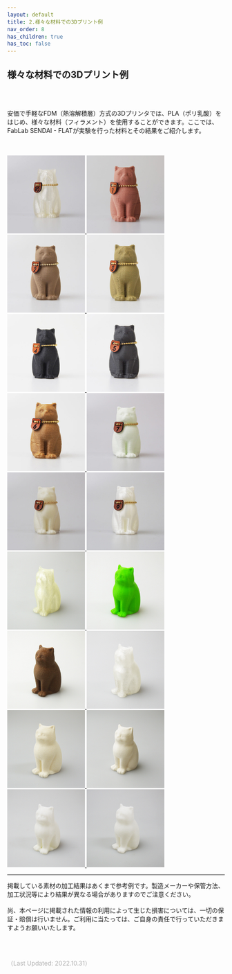 ```yaml
---
layout: default
title: 2.様々な材料での3Dプリント例
nav_order: 8
has_children: true
has_toc: false
---
```


## 様々な材料での3Dプリント例
<br><br>

安価で手軽なFDM（熱溶解積層）方式の3Dプリンタでは、PLA（ポリ乳酸）をはじめ、様々な材料（フィラメント）を使用することができます。ここでは、FabLab SENDAI - FLATが実験を行った材料とその結果をご紹介します。<br>

<br>
<br>

<a href="https://fablabsendai.github.io/materials-archive/11-01.html" title="(1) PLA">
<img src="assets/03/img_s/10.jpg" width="180px">
</a>
<a href="https://fablabsendai.github.io/materials-archive/11-02.html" title="(2) 銅フィラメント">
<img src="assets/03/img_s/01.jpg" width="180px">
</a>
<a href="https://fablabsendai.github.io/materials-archive/11-03.html" title="(3) 青銅フィラメント">
<img src="assets/03/img_s/02.jpg" width="180px">
</a>
<a href="https://fablabsendai.github.io/materials-archive/11-04.html" title="(4) 真鍮フィラメント">
<img src="assets/03/img_s/03.jpg" width="180px">
</a>
<a href="https://fablabsendai.github.io/materials-archive/11-05.html" title="(5) 導電性フィラメント">
<img src="assets/03/img_s/04.jpg" width="180px">
</a>
<a href="https://fablabsendai.github.io/materials-archive/11-06.html" title="(6) マグネティックフィラメント">
<img src="assets/03/img_s/05.jpg" width="180px">
</a>
<a href="https://fablabsendai.github.io/materials-archive/11-07.html" title="(7) 竹フィラメント">
<img src="assets/03/img_s/06.jpg" width="180px">
</a>
<a href="https://fablabsendai.github.io/materials-archive/11-08.html" title="(8) ガラス強化フィラメント">
<img src="assets/03/img_s/07.jpg" width="180px">
</a>
<a href="https://fablabsendai.github.io/materials-archive/11-09.html" title="(9) 蓄光フィラメント">
<img src="assets/03/img_s/08-1.jpg" width="180px">
</a>
<a href="https://fablabsendai.github.io/materials-archive/11-10.html" title="(10) 分解性フィラメント">
<img src="assets/03/img_s/09.jpg" width="180px">
</a>
<a href="https://fablabsendai.github.io/materials-archive/11-11.html" title="(11) ルミシスフィラメント">
<img src="assets/03/img_s/11.jpg" width="180px">
</a>
<a href="https://fablabsendai.github.io/materials-archive/11-12.html" title="(12) 高性能コポリエステルフィラメント">
<img src="assets/03/img_s/13.jpg" width="180px">
</a>
<a href="https://fablabsendai.github.io/materials-archive/11-13.html" title="(13) コルク原料フィラメント">
<img src="assets/03/img_s/14.jpg" width="180px">
</a>
<a href="https://fablabsendai.github.io/materials-archive/11-14.html" title="(14) 形状記憶ポリマーフィラメント">
<img src="assets/03/img_s/15.jpg" width="180px">
</a>
<a href="https://fablabsendai.github.io/materials-archive/11-15.html" title="(15) 軽量、高品質PLAフィラメント">
<img src="assets/03/img_s/18.jpg" width="180px">
</a>
<a href="https://fablabsendai.github.io/materials-archive/11-16.html" title="(16) 高品質PLAフィラメント">
<img src="assets/03/img_s/20.jpg" width="180px">
</a>
<a href="https://fablabsendai.github.io/materials-archive/11-17.html" title="(17) “感温性”フィラメント（ユニチカ株式会社）">
<img src="assets/03/img_s/22.jpg" width="180px">
</a>
<a href="https://fablabsendai.github.io/materials-archive/11-18.html" title="(18) フレキシブル3Dプリンティング・フィラメント">
<img src="assets/03/img_s/24.jpg" width="180px">
</a>



<br>

---

掲載している素材の加工結果はあくまで参考例です。製造メーカーや保管方法、加工状況等により結果が異なる場合がありますのでご注意ください。<br>
<br>
尚、本ページに掲載された情報の利用によって生じた損害については、一切の保証・賠償は行いません。ご利用に当たっては、ご自身の責任で行っていただきますようお願いいたします。

<br><br>

<span style="color:#B2B2B2">
（Last Updated: 2022.10.31）
</span>
